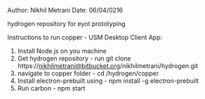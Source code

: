 Author: Nikhil Metrani
Date:   06/04/0216

hydrogen repository for eyot prototyping

Instructions to run copper - USM Desktop Client App:

1. Install Node.js on you machine
2. Get hydrogen repository - run git clone https://nikhilmetrani@bitbucket.org/nikhilmetrani/hydrogen.git
3. navigate to copper folder - cd /hydrogen/copper
4. Install electron-prebuilt using - npm install -g electron-prebuilt
5. Run carbon - npm start
